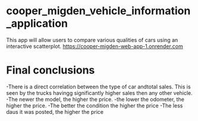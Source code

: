 # cooper_migden_vehicle_information_application
This app will allow users to compare various qualities of cars using an interactive scatterplot.
https://cooper-migden-web-app-1.onrender.com
# Final conclusions
-There is a direct correlation between the type of car andtotal sales. This is seen by the trucks havingg significantly higher sales then any other vehicle.
-The newer the model, the higher the price.
-the lower the odometer, the higher the price.
-The better the condition the higher the price
-The less daus it was posted, the higher the price

